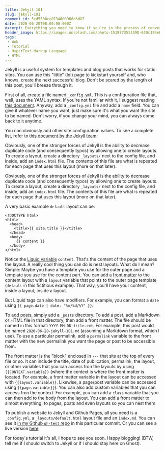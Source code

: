 ```yaml
---
title: Jekyll 101
slug: jekyll-101
comment_id: 5ed5500ce0734600966d6d87
date: 2020-06-20T08:00:00.000Z
excerpt: Everything you need to know if you're in the process of converting your static HTML site to Jekyll.
header_image: https://images.unsplash.com/photo-1518773553398-650c184e0bb3?ixlib=rb-1.2.1&q=80&fm=jpg&crop=entropy&cs=tinysrgb&w=2000&fit=max&ixid=eyJhcHBfaWQiOjExNzczfQ
tags: 
 - Web
 - Tutorial
 - HyperText Markup Language
 - HTML
---
```


<p>Jekyll is a useful system for templates and blog posts that works for static sites. You can use this "little" (lol) page to kickstart yourself and, who knows, create the next successful blog. Don't be scared by the length of this post, you'll breeze through it.</p><p>First of all, create a file named <code>_config.yml</code>. This is a configuration file that, well, uses the YAML syntax. If you're not familiar with it, I suggest reading <a href="https://docs.ansible.com/ansible/latest/reference_appendices/YAMLSyntax.html">this document</a>. Anyway, add a <code>_config.yml</code> file and add a <code>name</code> field. You can give it whatever name you want, just make sure it's what you want the site to be named. Don't worry, if you change your mind, you can always come back to it anytime.</p><p>You can obviously add other site configuration values. To see a complete list, refer to <a href="https://jekyllrb.com/docs/variables/">this document by the Jekyll team</a>.</p><p>Obviously, one of the stronger forces of Jekyll is the ability to decrease duplicate code (and consequently typos) by allowing one to create layouts. To create a layout, create a directory <code>_layouts/</code> next to the config file, and inside, add an <code>index.html</code> file. The contents of this file are what is repeated for each page that uses this layout (more on that later).</p><!--kg-card-begin: markdown--><p>Obviously, one of the stronger forces of Jekyll is the ability to decrease duplicate code (and consequently typos) by allowing one to create layouts. To create a layout, create a directory <code>_layouts/</code> next to the config file, and inside, add an <code>index.html</code> file. The contents of this file are what is repeated for each page that uses this layout (more on that later).</p>
<!--kg-card-end: markdown--><p>A very basic example <code>default</code> layout can be:</p><pre><code class="language-html">&lt;!DOCTYPE html&gt;
&lt;html&gt;
  &lt;head&gt;
    &lt;title&gt;{{ site.title }}&lt;/title&gt;
  &lt;/head&gt;
  &lt;body&gt;
     {{ content }}
  &lt;/body&gt;
&lt;/html&gt;</code></pre><p>Notice the <a href="https://jekyllrb.com/docs/liquid/">Liquid variable</a> <code>content</code>. That's the content of the page that uses the layout. A really cool thing you can do is nest layouts. What do I mean? Simple: Maybe you have a template you use for the outer page and a template you use for the content part. You can add a <a href="#front-matter">front matter</a> to the content layout with a <code>layout</code> variable that points to the outer page template (<code>default</code> in this fictitious example). That way, you'll have your content, inside a layout, inside a layout.</p><p>But Liquid tags can also have modifiers. For example, you can format a <code>date</code> using <code>{{ page.date | date: "%m/%d/%Y" }}</code>.</p><p>To add posts, simply add a <code>_posts</code> directory. To add a post, add a Markdown or HTML file in that directory, then add a front matter. The file should be named in this format: <code>YYYY-MM-DD-title.ext</code>. For example, this post would be named <code>2020-06-20-jekyll-101.md</code> (assuming a Markdown format, which I use). To use a particular permalink, add a <code>permalink</code> variable to the front matter with the new permalink you want the page or post to be accessible from.</p><!--kg-card-begin: html--><p id="front-matter">
    The front matter is the "block" enclosed in <code>---</code> that sits at the top of every file or so. It can include the title, date of publication, permalink, the layout, or other variables that you can access fron the layouts by using <code>{{CONTEXT.variable}}</code> (where the context is where the front matter is located. For example, a front matter variable in the layout can be accessed with <code>{{layout.variable}}</code>. Likewise, a page/post variable can be accessed using <code>{{page.variable}}</code>). You can also add custom variables that you can access fron the context. For example, you can add a <code>class</code> variable that you can then add to the body from the layout. You can add a front matter to almost everything, to pages, posts and even layouts so you can nest them.
</p><!--kg-card-end: html--><p>To publish a website to Jekyll and Github Pages, all you need is a <code>_config.yml</code>, a <code>_layouts/default.html</code> layout file and an <code>index.md</code>. You can see it <a href="https://github.com/Samplasion/blog/tree/d5799b3626feee0ab789f1cca0f1ecb63c9cb80e">in my Github <code>gh-test</code> repo</a> in this particular commit. Or you can see a live version <a href="/">here</a>.</p><p>For today's tutorial it's all, I hope to see you soon. Happy blogging! (BTW, tell me if I should switch to Jekyll or if I should stay here on Ghost).</p>